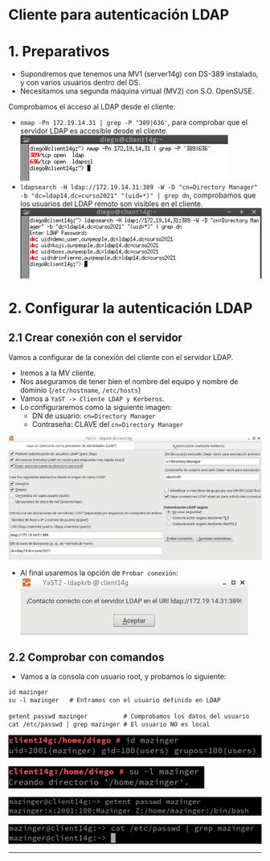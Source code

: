 # Cliente para autenticación LDAP
# 1. Preparativos

* Supondremos que tenemos una MV1 (server14g) con DS-389 instalado, y con varios usuarios dentro del DS.
* Necesitamos una segunda máquina virtual (MV2) con S.O. OpenSUSE.

Comprobamos el acceso al LDAP desde el cliente:
* `nmap -Pn 172.19.14.31 | grep -P '389|636'`, para comprobar que el servidor LDAP es accesible desde el cliente. \
![](./images/1.png)
* `ldapsearch -H ldap://172.19.14.31:389 -W -D "cn=Directory Manager" -b "dc=ldap14,dc=curso2021" "(uid=*)" | grep dn`, comprobamos que los usuarios del LDAP remoto son visibles en el cliente. \
![](./images/2.png)

# 2. Configurar la autenticación LDAP

## 2.1 Crear conexión con el servidor

Vamos a configurar de la conexión del cliente con el servidor LDAP.
 
* Iremos a la MV cliente.
* Nos aseguramos de tener bien el nombre del equipo y nombre de dominio (`/etc/hostname`, `/etc/hosts`)
* Vamos a `YaST -> Cliente LDAP y Kerberos`.
* Lo configuraremos como la siguiente imagen:
    * DN de usuario: `cn=Directory Manager`
    * Contraseña: CLAVE del `cn=Directory Manager`

![](./images/3.png)

* Al final usaremos la opción de `Probar conexión`: \
![](./images/4.png)

## 2.2 Comprobar con comandos

* Vamos a la consola con usuario root, y probamos lo siguiente:

```
id mazinger
su -l mazinger   # Entramos con el usuario definido en LDAP

getent passwd mazinger          # Comprobamos los datos del usuario
cat /etc/passwd | grep mazinger # El usuario NO es local
```

![](./images/5.png)

![](./images/6.png)

![](./images/7.png)

![](./images/8.png)

---
